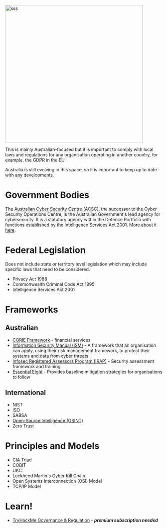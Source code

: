 <img width="441" alt="sss" src="placeholder" />

This is mainly Australian-focused but it is important to comply with local laws and regulations for any organisation operating in another country, for example, the GDPR in the EU.

Australia is still evolving in this space, so it is important to keep up to date with any developments.

# Government Bodies

The [Australian Cyber Security Centre (ACSC)](https://www.cyber.gov.au/), the successor to the Cyber Security Operations Centre, is the Australian Government's lead agency for cybersecurity. It is a statutory agency within the Defence Portfolio with functions established by the Intelligence Services Act 2001. More about it [here](https://www.asd.gov.au/about/what-we-do/cyber-security).

# Federal Legislation

Does not include state or territory level legislation which may include specific laws that need to be considered.

- Privacy Act 1988
- Commonwealth Criminal Code Act 1995
- Intelligence Services Act 2001

# Frameworks

## Australian

- [CORIE Framework](https://www.cfr.gov.au/publications/policy-statements-and-other-reports/2022/revised-corie-framework-rollout/pdf/corie-framework.pdf) - financial services
- [Information Security Manual (ISM)](https://www.cyber.gov.au/resources-business-and-government/essential-cyber-security/ism) - A framework that an organisation can apply, using their risk management framework, to protect their systems and data from cyber threats
- [Infosec Registered Assessors Program (IRAP)](https://www.cyber.gov.au/irap) - Security assessment framework and training
- [Essential Eight](https://www.cyber.gov.au/resources-business-and-government/essential-cyber-security/essential-eight) - Provides baseline mitigation strategies for organisations to follow

## International

- NIST
- ISO
- SABSA
- [Open-Source Intelligence (OSINT)](https://osintframework.com/)
- Zero Trust

# Principles and Models

- [CIA Triad](<https://www.techtarget.com/whatis/definition/Confidentiality-integrity-and-availability-CIA#:~:text=The%20CIA%20triad%20refers%20to,(infosec)%20within%20an%20organization>)
- COBIT
- UKC
- Lockheed Martin's Cyber Kill Chain
- Open Systems Interconnection (OSI) Model
- TCP/IP Model

# Learn!

- [TryHackMe Governance & Regulation](https://tryhackme.com/why-subscribe) - **_premium subscription needed_**
